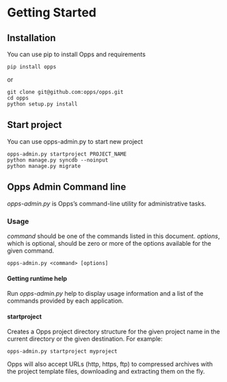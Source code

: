 # Getting Started

## Installation

You can use pip to install Opps and requirements

    pip install opps

or

    git clone git@github.com:opps/opps.git
    cd opps
    python setup.py install


## Start project

You can use opps-admin.py to start new project

    opps-admin.py startproject PROJECT_NAME
    python manage.py syncdb --noinput
    python manage.py migrate


## Opps Admin Command line

*opps-admin.py* is Opps’s command-line utility for administrative tasks.


### Usage

*command* should be one of the commands listed in this document. *options*, which is optional, should be zero or more of the options available for the given command.

    opps-admin.py <command> [options]


#### Getting runtime help

Run *opps-admin.py* help to display usage information and a list of the commands provided by each application.


#### startproject <projectname>

Creates a Opps project directory structure for the given project name in the current directory or the given destination.
For example:

    opps-admin.py startproject myproject


Opps will also accept URLs (http, https, ftp) to compressed archives with the project template files, downloading and extracting them on the fly.

